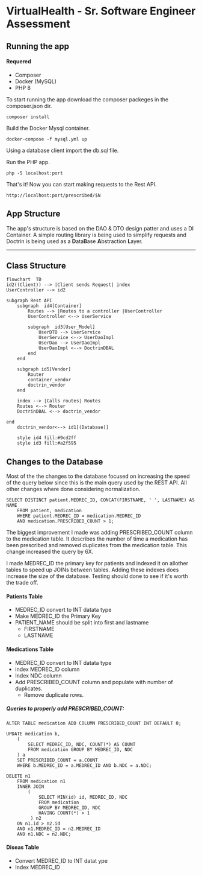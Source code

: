 # VirtualHealth - Sr. Software Engineer Assessment

## Running the app
#### Requered
* Composer
* Docker (MySQL)
* PHP 8

To start running the app download the composer packeges in the composer.json dir.
```
composer install
```

Build the Docker Mysql container.
```
docker-compose -f mysql.yml up
```
Using a database client import the db.sql file.


Run the PHP app.
```
php -S localhost:port
```

That's it! 
Now you can start making requests to the Rest API.
```
http://localhost:port/prescribed/$N
```


## App Structure
The app's structure is based on the DAO & DTO design patter and uses a DI Container. 
A simple routing library is being used to simplify requests and Doctrin is being used as a **D**ata**B**ase **A**bstraction **L**ayer.


---  
Class Structure
---
```mermaid
flowchart  TD
id2((Client)) --> |Client sends Request| index
UserController --> id2

subgraph Rest API
	subgraph  id4[Container]
		Routes --> |Routes to a controller |UserController 
		UserController <--> UserService 
		
		subgraph  id3[User_Model]
			UserDTO --> UserService
			UserService <--> UserDaoImpl
			UserDao --> UserDaoImpl
			UserDaoImpl <--> DoctrinDBAL
		end
	end

	subgraph id5[Vendor]
		Router
		container_vendor 
		doctrin_vendor
	end
	
	index --> |Calls routes| Routes
	Routes <--> Router
	DoctrinDBAL <--> doctrin_vendor
	
end
	doctrin_vendor<--> id1[(Database)]

	style id4 fill:#9cd2ff
	style id3 fill:#a2f595
```
	
## Changes to the Database

Most of the the changes to the database focused on increasing the speed of the query below 
since this is the main query used by the REST API.  All other changes where done considering normalization.
```
SELECT DISTINCT patient.MEDREC_ID, CONCAT(FIRSTNAME, ' ', LASTNAME) AS NAME 
	FROM patient, medication 
	WHERE patient.MEDREC_ID = medication.MEDREC_ID 
	AND medication.PRESCRIBED_COUNT > 1;
```
The biggest improvement I made was adding PRESCRIBED_COUNT column to the medication table.
It describes the number of time a medication has been prescribed and removed duplicates from the medication table. This change increased the query by 6X.

I made MEDREC_ID the primary key for patients and indexed it on allother tables to speed up JOINs 
between tables. Adding these indexes does increase the size of the database. Testing should done to 
see if it's worth the trade off.


#### Patients Table
   * MEDREC_ID convert to INT datata type
   * Make MEDREC_ID the Primary Key
   * PATIENT_NAME should be split into first and lastname
        - FIRSTNAME
        - LASTNAME


#### Medications Table
* MEDREC_ID convert to INT datata type
* index MEDREC_ID column
* Index NDC column
* Add PRESCRIBED_COUNT column and populate with number of duplicates. 
	- Remove duplicate rows.
##### Queries to properly add PRESCRIBED_COUNT:

```
ALTER TABLE medication ADD COLUMN PRESCRIBED_COUNT INT DEFAULT 0;
```
```
UPDATE medication b, 
	(
		SELECT MEDREC_ID, NDC, COUNT(*) AS COUNT 
		FROM medication GROUP BY MEDREC_ID, NDC
	) a
	SET PRESCRIBED_COUNT = a.COUNT 
	WHERE b.MEDREC_ID = a.MEDREC_ID AND b.NDC = a.NDC;
```
```
DELETE n1 
	FROM medication n1
	INNER JOIN
		(
			SELECT MIN(id) id, MEDREC_ID, NDC
	        FROM medication
	        GROUP BY MEDREC_ID, NDC
	        HAVING COUNT(*) > 1
	     ) n2
	ON n1.id > n2.id
	AND n1.MEDREC_ID = n2.MEDREC_ID
	AND n1.NDC = n2.NDC;
``` 


#### Diseas Table
  * Convert MEDREC_ID  to INT datat ype
  * Index MEDREC_ID


